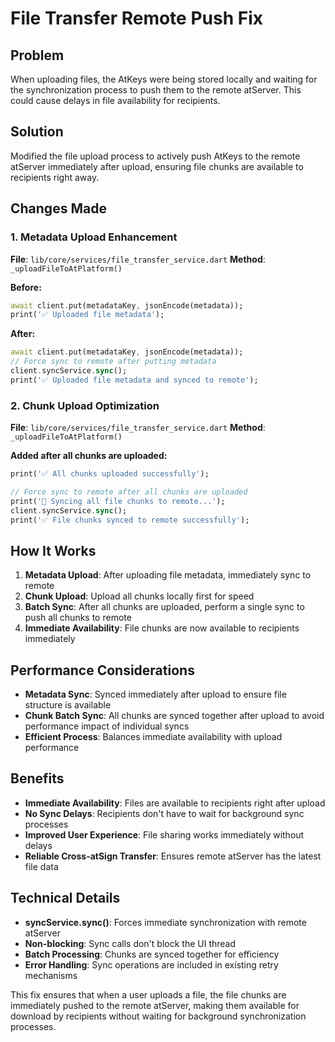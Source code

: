 # File Transfer Remote Push Fix

## Problem
When uploading files, the AtKeys were being stored locally and waiting for the synchronization process to push them to the remote atServer. This could cause delays in file availability for recipients.

## Solution
Modified the file upload process to actively push AtKeys to the remote atServer immediately after upload, ensuring file chunks are available to recipients right away.

## Changes Made

### 1. Metadata Upload Enhancement
**File**: `lib/core/services/file_transfer_service.dart`
**Method**: `_uploadFileToAtPlatform()`

**Before:**
```dart
await client.put(metadataKey, jsonEncode(metadata));
print('✅ Uploaded file metadata');
```

**After:**
```dart
await client.put(metadataKey, jsonEncode(metadata));
// Force sync to remote after putting metadata
client.syncService.sync();
print('✅ Uploaded file metadata and synced to remote');
```

### 2. Chunk Upload Optimization
**File**: `lib/core/services/file_transfer_service.dart`
**Method**: `_uploadFileToAtPlatform()`

**Added after all chunks are uploaded:**
```dart
print('✅ All chunks uploaded successfully');

// Force sync to remote after all chunks are uploaded
print('🔄 Syncing all file chunks to remote...');
client.syncService.sync();
print('✅ File chunks synced to remote successfully');
```

## How It Works

1. **Metadata Upload**: After uploading file metadata, immediately sync to remote
2. **Chunk Upload**: Upload all chunks locally first for speed
3. **Batch Sync**: After all chunks are uploaded, perform a single sync to push all chunks to remote
4. **Immediate Availability**: File chunks are now available to recipients immediately

## Performance Considerations

- **Metadata Sync**: Synced immediately after upload to ensure file structure is available
- **Chunk Batch Sync**: All chunks are synced together after upload to avoid performance impact of individual syncs
- **Efficient Process**: Balances immediate availability with upload performance

## Benefits

- **Immediate Availability**: Files are available to recipients right after upload
- **No Sync Delays**: Recipients don't have to wait for background sync processes
- **Improved User Experience**: File sharing works immediately without delays
- **Reliable Cross-atSign Transfer**: Ensures remote atServer has the latest file data

## Technical Details

- **syncService.sync()**: Forces immediate synchronization with remote atServer
- **Non-blocking**: Sync calls don't block the UI thread
- **Batch Processing**: Chunks are synced together for efficiency
- **Error Handling**: Sync operations are included in existing retry mechanisms

This fix ensures that when a user uploads a file, the file chunks are immediately pushed to the remote atServer, making them available for download by recipients without waiting for background synchronization processes.
